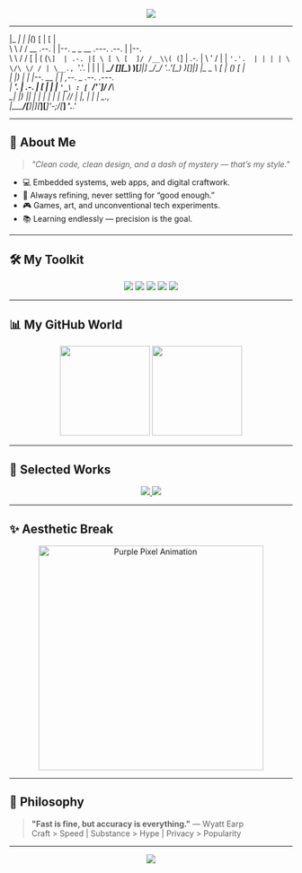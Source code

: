 <!-- 💜 Purple Cyber Terminal GitHub Profile README -->

<!-- Header Banner -->
<p align="center">
  <img src="https://capsule-render.vercel.app/api?type=waving&color=8A2BE2&height=200&section=header&text=Vishwesh%20Bhilare&fontSize=48&fontColor=ffffff&animation=fadeIn&fontAlignY=38&desc=Curious%20Mind%20%7C%20Coder%20%7C%20Creator&descAlignY=60&descAlign=50" />
</p>

<!-- Minimalist ASCII Title -->

 ____   ____  _          __                                __      
|_  _| |_  _|(_)        [  |                              [  |     
  \ \   / /  __   .--.   | |--.  _   _   __  .---.  .--.   | |--.  
   \ \ / /  [  | ( (`\]  | .-. |[ \ [ \ [  ]/ /__\\( (`\]  | .-. | 
    \ ' /    | |  `'.'.  | | | | \ \/\ \/ / | \__., `'.'.  | | | | 
 ____\_/  __[___][\__) )[___]|__] \__/\__/   '.__.'[\__) )[___]|__]
|_   _ \ [  |      (_) [  |                                        
  | |_) | | |--.   __   | |  ,--.   _ .--.  .---.                  
  |  __'. | .-. | [  |  | | `'_\ : [ `/'`\]/ /__\\                 
 _| |__) || | | |  | |  | | // | |, | |    | \__.,                 
|_______/[___]|__][___][___]\'-;__/[___]    '.__.'                 


---

## 👾 About Me
> *"Clean code, clean design, and a dash of mystery — that’s my style."*

- 💻 Embedded systems, web apps, and digital craftwork.  
- 🎯 Always refining, never settling for “good enough.”  
- 🎮 Games, art, and unconventional tech experiments.  
- 📚 Learning endlessly — precision is the goal.

---

## 🛠️ My Toolkit
<p align="center">
  <img src="https://img.shields.io/badge/C++-8A2BE2?style=for-the-badge&logo=cplusplus&logoColor=white" />
  <img src="https://img.shields.io/badge/Python-6A0DAD?style=for-the-badge&logo=python&logoColor=white" />
  <img src="https://img.shields.io/badge/Arduino-8A2BE2?style=for-the-badge&logo=arduino&logoColor=white" />
  <img src="https://img.shields.io/badge/Kotlin-6A0DAD?style=for-the-badge&logo=kotlin&logoColor=white" />
  <img src="https://img.shields.io/badge/Neovim-8A2BE2?style=for-the-badge&logo=neovim&logoColor=white" />
</p>

---

## 📊 My GitHub World
<p align="center">
  <img src="https://github-readme-stats.vercel.app/api?username=Vishwesh-Bhilare&show_icons=true&theme=midnight-purple&hide_border=true&bg_color=0D1117&title_color=8A2BE2&icon_color=8A2BE2" height="160"/>
  <img src="https://github-readme-stats.vercel.app/api/top-langs/?username=Vishwesh-Bhilare&layout=compact&theme=midnight-purple&hide_border=true&bg_color=0D1117&title_color=8A2BE2" height="160"/>
</p>

---

## 🎯 Selected Works
<p align="center">
  <a href="https://github.com/Vishwesh-Bhilare/gesture-glove">
    <img src="https://github-readme-stats.vercel.app/api/pin/?username=Vishwesh-Bhilare&repo=gesture-glove&theme=midnight-purple&bg_color=0D1117&title_color=8A2BE2&hide_border=true" />
  </a>
  <a href="https://github.com/Vishwesh-Bhilare/custom-cpp-utilities">
    <img src="https://github-readme-stats.vercel.app/api/pin/?username=Vishwesh-Bhilare&repo=custom-cpp-utilities&theme=midnight-purple&bg_color=0D1117&title_color=8A2BE2&hide_border=true" />
  </a>
</p>

---

## ✨ Aesthetic Break
<p align="center">
  <img src="https://media.giphy.com/media/l0MYt5jPR6QX5pnqM/giphy.gif" width="400" alt="Purple Pixel Animation"/>
</p>

---

## 📜 Philosophy
> **"Fast is fine, but accuracy is everything."** — Wyatt Earp  
> Craft > Speed | Substance > Hype | Privacy > Popularity

---

<p align="center">
  <img src="https://capsule-render.vercel.app/api?type=waving&color=8A2BE2&height=120&section=footer" />
</p>
